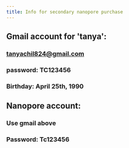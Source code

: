 ```yaml
---
title: Info for secondary nanopore purchase
---
```


## Gmail account for 'tanya': 
### tanyachil824@gmail.com

### password: TC123456

### Birthday: April 25th, 1990

## Nanopore account:
### Use gmail above

### Password: Tc123456
